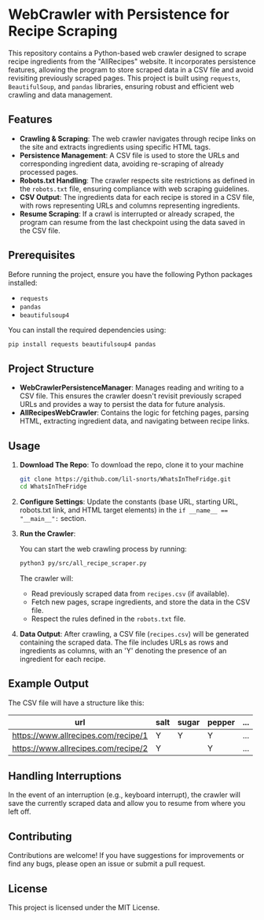 # WebCrawler with Persistence for Recipe Scraping

This repository contains a Python-based web crawler designed to scrape recipe ingredients from the "AllRecipes" website. It incorporates persistence features, allowing the program to store scraped data in a CSV file and avoid revisiting previously scraped pages. This project is built using `requests`, `BeautifulSoup`, and `pandas` libraries, ensuring robust and efficient web crawling and data management.

## Features

- **Crawling & Scraping**: The web crawler navigates through recipe links on the site and extracts ingredients using specific HTML tags.
- **Persistence Management**: A CSV file is used to store the URLs and corresponding ingredient data, avoiding re-scraping of already processed pages.
- **Robots.txt Handling**: The crawler respects site restrictions as defined in the `robots.txt` file, ensuring compliance with web scraping guidelines.
- **CSV Output**: The ingredients data for each recipe is stored in a CSV file, with rows representing URLs and columns representing ingredients.
- **Resume Scraping**: If a crawl is interrupted or already scraped, the program can resume from the last checkpoint using the data saved in the CSV file.

## Prerequisites

Before running the project, ensure you have the following Python packages installed:

- `requests`
- `pandas`
- `beautifulsoup4`

You can install the required dependencies using:

```bash
pip install requests beautifulsoup4 pandas
```

## Project Structure

- **WebCrawlerPersistenceManager**: Manages reading and writing to a CSV file. This ensures the crawler doesn't revisit previously scraped URLs and provides a way to persist the data for future analysis.
- **AllRecipesWebCrawler**: Contains the logic for fetching pages, parsing HTML, extracting ingredient data, and navigating between recipe links.

## Usage

1. **Download The Repo**: To download the repo, clone it to your machine
   ```bash
   git clone https://github.com/lil-snorts/WhatsInTheFridge.git
   cd WhatsInTheFridge
   ```
1. **Configure Settings**: Update the constants (base URL, starting URL, robots.txt link, and HTML target elements) in the `if __name__ == "__main__":` section.
   
2. **Run the Crawler**:

   You can start the web crawling process by running:

   ```bash
   python3 py/src/all_recipe_scraper.py
   ```

   The crawler will:
   - Read previously scraped data from `recipes.csv` (if available).
   - Fetch new pages, scrape ingredients, and store the data in the CSV file.
   - Respect the rules defined in the `robots.txt` file.

3. **Data Output**: After crawling, a CSV file (`recipes.csv`) will be generated containing the scraped data. The file includes URLs as rows and ingredients as columns, with an 'Y' denoting the presence of an ingredient for each recipe.

## Example Output

The CSV file will have a structure like this:

| url                                | salt | sugar | pepper | ... |
|-------------------------------------|------|-------|--------|-----|
| https://www.allrecipes.com/recipe/1 | Y    | Y     | Y      | ... |
| https://www.allrecipes.com/recipe/2 | Y    |       | Y      | ... |

## Handling Interruptions

In the event of an interruption (e.g., keyboard interrupt), the crawler will save the currently scraped data and allow you to resume from where you left off.

## Contributing

Contributions are welcome! If you have suggestions for improvements or find any bugs, please open an issue or submit a pull request.

## License

This project is licensed under the MIT License.